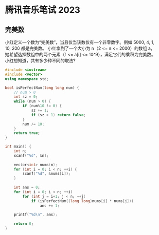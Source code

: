 # 腾讯音乐笔试 2023

## 完美数
小红定义一个数为“完美数”，当且仅当该数仅有一个非零数字。例如 5000, 4, 1, 10, 200 都是完美数。 
小红拿到了一个大小为 n（2 <= n <= 2000）的数组 a，她希望选择数组中的两个元素（1 <= a[i] <= 10^9），满足它们的乘积为完美数。 小红想知道，共有多少种不同的取法?
```c++
#include <iostream>
#include <vector>
using namespace std;

bool isPerfectNum(long long num) {
    // num > 0
    int sz = 0;
    while (num > 0) {
        if (num%10 != 0) {
            sz += 1;
            if (sz > 1) return false;
        }
        num /= 10;
    }
    return true;
}

int main() {
    int n;
    scanf("%d", &n);
    
    vector<int> nums(n);
    for (int i = 0; i < n; ++i) {
        scanf("%d", &nums[i]);
    }
    
    int ans = 0;
    for (int i = 0; i < n; ++i)
        for (int j = i+1; j < n; ++j)
            if (isPerfectNum((long long)nums[i] * nums[j]))
                ans += 1;
    
    printf("%d\n", ans);
    
    return 0;
}
```
